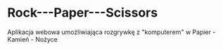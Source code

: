 # Rock---Paper---Scissors
Aplikacja webowa umożliwiająca rozgrywkę z "komputerem" w Papier - Kamień - Nożyce
